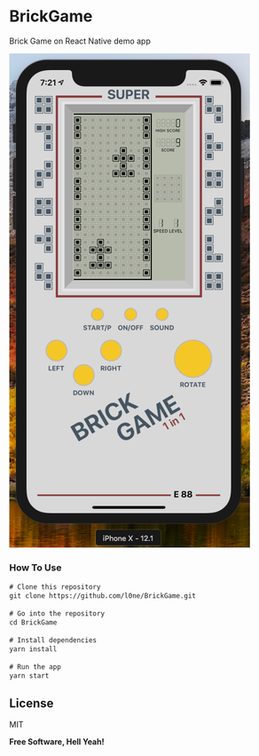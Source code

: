 # BrickGame

Brick Game on React Native demo app

![Brick Game](https://github.com/l0ne/BrickGame/raw/master/screenshot.png)

### How To Use

```
# Clone this repository
git clone https://github.com/l0ne/BrickGame.git

# Go into the repository
cd BrickGame

# Install dependencies
yarn install

# Run the app
yarn start
```

License
----

MIT


**Free Software, Hell Yeah!**
